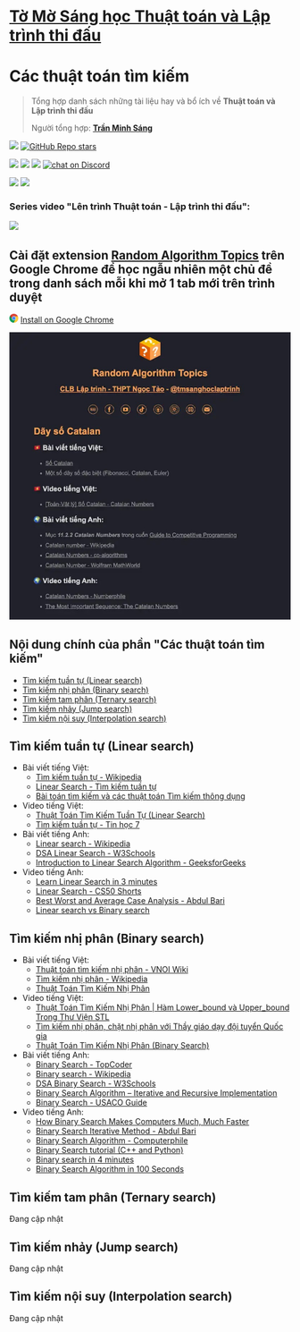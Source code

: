 # [Tờ Mờ Sáng học Thuật toán và Lập trình thi đấu](/README.md)

# Các thuật toán tìm kiếm

> Tổng hợp danh sách những tài liệu hay và bổ ích về **Thuật toán và Lập trình thi đấu**
> 
> Người tổng hợp: **[Trần Minh Sáng](https://www.facebook.com/sangtran.04/)**

<p align="left">
  <a href="#"><img src="https://img.shields.io/endpoint?url=https%3A%2F%2Fhits.dwyl.com%2Ftmsanghoclaptrinh%2Ftmsang-hoc-thuat-toan.json&label=visitors&color=blue"></a>
  <a href="#"><img alt="GitHub Repo stars" src="https://img.shields.io/github/stars/tmsanghoclaptrinh/tmsang-hoc-thuat-toan"></a>
</p>
<p align="left">
  <a href="https://github.com/tmsanghoclaptrinh"><img src="https://img.shields.io/badge/author-tmsanghoclaptrinh-41454A?logo=github&labelColor=grey"></a>
  <a href="https://facebook.com/clb.it.ngoctao"><img src="https://img.shields.io/badge/facebook-clb.it.ngoctao-41454A?logo=facebook&logoColor=white&labelColor=blue"></a>
  <a href="https://www.youtube.com/@tmsanghoclaptrinh"><img src="https://img.shields.io/badge/youtube-tmsanghoclaptrinh-41454A?logo=youtube&logoColor=white&labelColor=red"></a>
  <a href="https://discord.gg/ajXr5kRKkk"><img src="https://img.shields.io/discord/994125923819458590?logo=discord&logoColor=white&labelColor=5865F2&color=green" alt="chat on Discord"></a>
</p>
<p align="left">
  <a href="https://tmsanghoclaptrinh.com"><img src="https://img.shields.io/badge/blog-tmsanghoclaptrinh.com-white"></a>
  <a href="https://dev.to/tmsanghoclaptrinh"><img src="https://img.shields.io/badge/dev.to-tmsanghoclaptrinh-white"></a>
</p>

### Series video "Lên trình Thuật toán - Lập trình thi đấu": 

[![](https://markdown-videos-api.jorgenkh.no/youtube/AgwnOQbJVvU)](https://www.youtube.com/watch?v=AgwnOQbJVvU&list=PLqfkD788zZGCjhbJsmyhInVAhHBSV8Gqg&index=1)

## Cài đặt extension [Random Algorithm Topics](https://chromewebstore.google.com/detail/random-algorithm-topics/cfbnefdpfhohjhehglbjkchobnaknbkm) trên Google Chrome để học ngẫu nhiên một chủ đề trong danh sách mỗi khi mở 1 tab mới trên trình duyệt

<img src="../media/chrome_logo.png" height=16/> [Install on Google Chrome](https://chromewebstore.google.com/detail/random-algorithm-topics/cfbnefdpfhohjhehglbjkchobnaknbkm)

<img src="../media/screenshot.jpeg" alt="Extension Random Algorithm Topics screenshot">

## Nội dung chính của phần "Các thuật toán tìm kiếm"

- [Tìm kiếm tuần tự (Linear search)](#tìm-kiếm-tuần-tự-linear-search)
- [Tìm kiếm nhị phân (Binary search)](#tìm-kiếm-nhị-phân-binary-search)
- [Tìm kiếm tam phân (Ternary search)](#tìm-kiếm-tam-phân-ternary-search)
- [Tìm kiếm nhảy (Jump search)](#tìm-kiếm-nhảy-jump-search)
- [Tìm kiếm nội suy (Interpolation search)](#tìm-kiếm-nội-suy-interpolation-search)

## Tìm kiếm tuần tự (Linear search)

- Bài viết tiếng Việt:
  - [Tìm kiếm tuần tự - Wikipedia](https://vi.wikipedia.org/wiki/T%C3%ACm_ki%E1%BA%BFm_tu%E1%BA%A7n_t%E1%BB%B1)
  - [Linear Search - Tìm kiếm tuần tự](https://viblo.asia/p/linear-search-tim-kiem-tuan-tu-5pPLkxO2VRZ)
  - [Bài toán tìm kiếm và các thuật toán Tìm kiếm thông dụng](https://viblo.asia/p/bai-toan-tim-kiem-va-cac-thuat-toan-tim-kiem-thong-dung-djeZ1dEGKWz)
- Video tiếng Việt:
  - [Thuật Toán Tìm Kiếm Tuần Tự (Linear Search)](https://www.youtube.com/watch?v=mDpJMTQcvrA)
  - [Tìm kiếm tuần tự - Tin học 7](https://www.youtube.com/watch?v=ARhjNWFmozE)
- Bài viết tiếng Anh:
  - [Linear search - Wikipedia](https://en.wikipedia.org/wiki/Linear_search)
  - [DSA Linear Search - W3Schools](https://www.w3schools.com/dsa/dsa_algo_linearsearch.php)
  - [Introduction to Linear Search Algorithm - GeeksforGeeks](https://www.geeksforgeeks.org/linear-search/)
- Video tiếng Anh:
  - [Learn Linear Search in 3 minutes](https://www.youtube.com/watch?v=246V51AWwZM)
  - [Linear Search - CS50 Shorts](https://www.youtube.com/watch?v=TwsgCHYmbbA)
  - [Best Worst and Average Case Analysis - Abdul Bari](https://www.youtube.com/watch?v=lj3E24nnPjI)
  - [Linear search vs Binary search](https://www.youtube.com/watch?v=sSYQ1H9-Vks)

## Tìm kiếm nhị phân (Binary search)

- Bài viết tiếng Việt:
  - [Thuật toán tìm kiếm nhị phân - VNOI Wiki](https://wiki.vnoi.info/algo/basic/Binary-Search)
  - [Tìm kiếm nhị phân - Wikipedia](https://vi.wikipedia.org/wiki/T%C3%ACm_ki%E1%BA%BFm_nh%E1%BB%8B_ph%C3%A2n)
  - [Thuật Toán Tìm Kiếm Nhị Phân](https://blog.28tech.com.vn/c-thuat-toan-tim-kiem-nhi-phan)
- Video tiếng Việt:
  - [Thuật Toán Tìm Kiếm Nhị Phân | Hàm Lower_bound và Upper_bound Trong Thư Viện STL](https://www.youtube.com/watch?v=dB2DWSKGLj8)
  - [Tìm kiếm nhị phân, chặt nhị phân với Thầy giáo dạy đội tuyển Quốc gia](https://www.youtube.com/watch?v=kMh-bdfa9xs)
  - [Thuật Toán Tìm Kiếm Nhị Phân (Binary Search)](https://www.youtube.com/watch?v=kfJCPlIpZL4)
- Bài viết tiếng Anh:
  - [Binary Search - TopCoder](https://www.topcoder.com/thrive/articles/Binary%20Search)
  - [Binary search - Wikipedia](https://en.wikipedia.org/wiki/Binary_search)
  - [DSA Binary Search - W3Schools](https://www.w3schools.com/dsa/dsa_algo_binarysearch.php)
  - [Binary Search Algorithm – Iterative and Recursive Implementation](https://www.geeksforgeeks.org/binary-search/)
  - [Binary Search - USACO Guide](https://usaco.guide/silver/binary-search?lang=cpp)
- Video tiếng Anh:
  - [How Binary Search Makes Computers Much, Much Faster](https://www.youtube.com/watch?v=KXJSjte_OAI)
  - [Binary Search Iterative Method - Abdul Bari](https://www.youtube.com/watch?v=C2apEw9pgtw)
  - [Binary Search Algorithm - Computerphile](https://www.youtube.com/watch?v=hDn8iOc30Tk)
  - [Binary Search tutorial (C++ and Python)](https://www.youtube.com/watch?v=GU7DpgHINWQ)
  - [Binary search in 4 minutes](https://www.youtube.com/watch?v=fDKIpRe8GW4)
  - [Binary Search Algorithm in 100 Seconds](https://www.youtube.com/watch?v=MFhxShGxHWc)

## Tìm kiếm tam phân (Ternary search)

Đang cập nhật

## Tìm kiếm nhảy (Jump search)

Đang cập nhật

## Tìm kiếm nội suy (Interpolation search)

Đang cập nhật